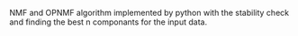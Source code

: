 NMF and OPNMF algorithm implemented by python with the stability check and finding the best n componants for the input data.

